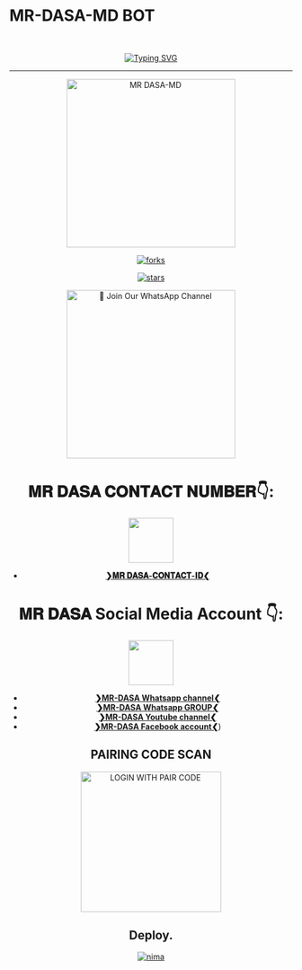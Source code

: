 # MR-DASA-MD BOT #
<br>
 </p>
    <p align="center">
<a href="https://git.io/typing-svg"><img src="https://readme-typing-svg.demolab.com?font=EB+Garamond&weight=800&size=28&duration=4000&pause=1000&random=false&width=435&lines=WELCOME+TO+MR DASA-MD-V1;MULTI-DEVICE+WHATSAPP+BOT;DEVELOPED+BY THARIDU;THARIDU DANANJAYA ⛓" alt="Typing SVG" /></a>

 
  
<div align="center">
</p

<hr>

<hr>

<p align="center">
  <a href="https://youtube.com/@mr_dasa-yt?si=yMADBPfi_9NwYmgu">
    <img alt="MR DASA-MD" height="300" src="https://files.catbox.moe/1biike.jpg">

    

![forks](https://github.com/Tharidudananjaya/MR-DASA-MD-V01_)

![stars](https://github.com/Tharidudananjaya/MR-DASA-MD-V01_)




<a href="https://whatsapp.com/channel/0029VafPRIHIHphCGVuZEb0T"><img src="https://img.shields.io/badge/%E2%9D%A4%EF%B8%8F%E2%80%8D%20Join%20Our%20WhatsApp%20Channel%F0%9F%91%A8%E2%80%8D%F0%9F%92%BB-green" alt="📎 Join Our WhatsApp Channel" width="300"></a>


# 𝐌𝐑 𝐃𝐀𝐒𝐀 𝐂𝐎𝐍𝐓𝐀𝐂𝐓 𝐍𝐔𝐌𝐁𝐄𝐑👇:
<img src="https://files.catbox.moe/xebapg.jpg" width=80 height=80></a>   
- [**❯𝐌𝐑 𝐃𝐀𝐒𝐀-𝐂𝐎𝐍𝐓𝐀𝐂𝐓-𝐈𝐃❮**](https://wa.me/+94729280674?text=*❝𝙷𝙴𝚈-𝙼𝚁-𝙳𝙰𝚂𝙰-𝙱𝙾𝚃-𝙾𝚆𝙽𝙴𝚁❞⛺*)
# 𝐌𝐑 𝐃𝐀𝐒𝐀 Social Media Account 👇:
<img src="https://files.catbox.moe/xebapg.jpg" width=80 height=80></a>   
- [**❯MR-DASA Whatsapp channel❮**](https://whatsapp.com/channel/0029VafPRIHIHphCGVuZEb0T)
- [**❯MR-DASA Whatsapp GROUP❮**](https://chat.whatsapp.com/BkU7jMTNyKzDC7NUxEkHZ1)
-  [**❯MR-DASA Youtube  channel❮**](https://youtube.com/@mr_dasa-yt?si=mMN4nd1vqvzWRrB7)
-  [**❯MR-DASA Facebook account❮**](https://www.facebook.com/profile.php?id=100089545144215))

##  PAIRING CODE SCAN
<a href="https://replit.com/@bhanuprakarsha/MR-DASA-MD#index.js"><img src="https://pair-web-public.koyeb.app/" alt="LOGIN WITH PAIR CODE" width="250"></a>

## Deploy.
 [![nima](https://img.shields.io/badge/MR-DASA-MD_deploy_on_heroku-430098?style=for-the-badge&logo=heroku&logoColor=white&buttcode=1n2i3m4a)](https://dashboard.heroku.com/new?template=https://github.com/MR-DASA-V1-MD/MR-DASA-MD)

